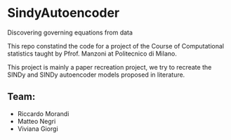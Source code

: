 # SindyAutoencoder
 Discovering governing equations from data

This repo constatind the code for a project of the Course of Computational statistics taught by Pfrof. Manzoni at Politecnico di Milano.

This project is mainly a paper recreation project, we try to recreate the SINDy and SINDy autoencoder models proposed in literature.

## Team:
- Riccardo Morandi
- Matteo Negri
- Viviana Giorgi
